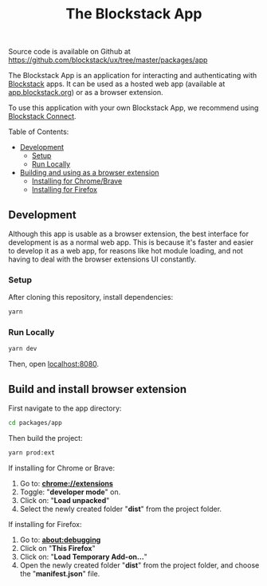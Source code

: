 <div align="center" style="margin-bottom: 50px;">

# The Blockstack App

</div>

Source code is available on Github at https://github.com/blockstack/ux/tree/master/packages/app

The Blockstack App is an application for interacting and authenticating with [Blockstack](https://blockstack.org) apps. It can be used as a hosted web app (available at [app.blockstack.org](https://app.blockstack.org)) or as a browser extension.

To use this application with your own Blockstack App, we recommend using [Blockstack Connect](https://github.com/blockstack/connect).

Table of Contents:

<!-- TOC depthFrom:2 -->

- [Development](#development)
  - [Setup](#setup)
  - [Run Locally](#run-locally)
- [Building and using as a browser extension](#building-and-using-as-a-browser-extension)
  - [Installing for Chrome/Brave](#installing-for-chromebrave)
  - [Installing for Firefox](#installing-for-firefox)

<!-- /TOC -->

## Development

Although this app is usable as a browser extension, the best interface for development is as a normal web app. This is because it's faster and easier to develop it as a web app, for reasons like hot module loading, and not having to deal with the browser extensions UI constantly.

### Setup

After cloning this repository, install dependencies:

~~~bash
yarn
~~~

### Run Locally

~~~bash
yarn dev
~~~

Then, open [localhost:8080](http://localhost:8080).

## Build and install browser extension

First navigate to the app directory:

~~~bash
cd packages/app
~~~

Then build the project:

~~~bash
yarn prod:ext
~~~

If installing for Chrome or Brave:

1. Go to: [**chrome://extensions**](chrome://extensions)
2. Toggle: "**developer mode**" on.
3. Click on: "**Load unpacked**"
4. Select the newly created folder "**dist**" from the project folder.

If installing for Firefox:

1. Go to: [**about:debugging**](about:debugging)
2. Click on "**This Firefox**"
3. Click on: "**Load Temporary Add-on…**"
4. Open the newly created folder "**dist**" from the project folder, and choose the "**manifest.json**" file.
